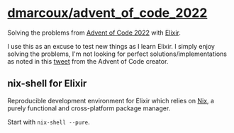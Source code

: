 # <a href="https://github.com/dmarcoux/advent_of_code_2022">dmarcoux/advent_of_code_2022</a>

Solving the problems from [Advent of Code 2022](https://adventofcode.com/2022)
with [Elixir](https://elixir-lang.org/).

I use this as an excuse to test new things as I learn Elixir. I simply enjoy
solving the problems, I'm not looking for perfect solutions/implementations as
noted in this [tweet](https://twitter.com/ericwastl/status/1467243576966983685)
from the Advent of Code creator.

## nix-shell for Elixir

Reproducible development environment for Elixir which relies on
[Nix](https://github.com/NixOS/nix), a purely functional and cross-platform
package manager.

Start with `nix-shell --pure`.
